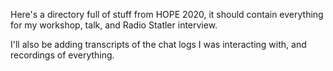 Here's a directory full of stuff from HOPE 2020, it should contain everything for my workshop, talk, and Radio Statler interview.

I'll also be adding transcripts of the chat logs I was interacting with, and recordings of everything.
